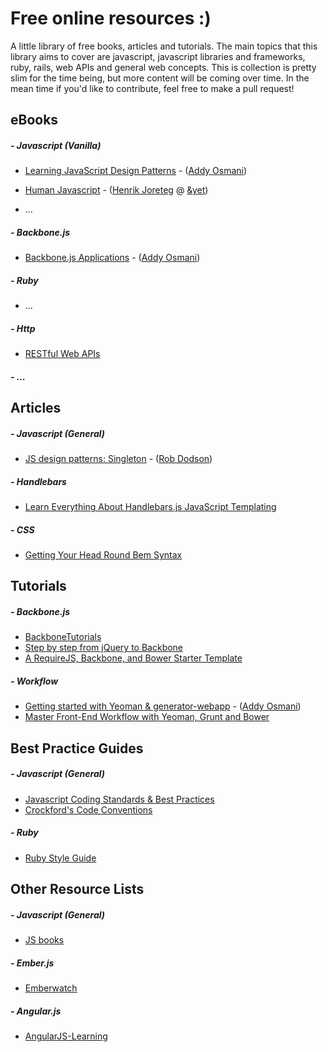 Free online resources :)
=========

A little library of free books, articles and tutorials.
The main topics that this library aims to cover are javascript, javascript libraries and frameworks, ruby, rails, web APIs and general web concepts.
This is collection is pretty slim for the time being, but more content will be coming over time. In the mean time if you'd like to contribute, feel free to make a pull request!


eBooks
----
##### - Javascript (Vanilla)
* [Learning JavaScript Design Patterns] - ([Addy Osmani])
* [Human Javascript] - ([Henrik Joreteg] @ [&yet])

* ...

##### - Backbone.js
* [Backbone.js Applications] - ([Addy Osmani])

##### - Ruby
* ...

##### - Http
* [RESTful Web APIs]

##### - ...

Articles
----
##### - Javascript (General)
* [JS design patterns: Singleton] - ([Rob Dodson])

##### - Handlebars
* [Learn Everything About Handlebars.js JavaScript Templating]

##### - CSS
* [Getting Your Head Round Bem Syntax]

Tutorials
----
##### - Backbone.js
* [BackboneTutorials]
* [Step by step from jQuery to Backbone]
* [A RequireJS, Backbone, and Bower Starter Template]

##### - Workflow
* [Getting started with Yeoman & generator-webapp] - ([Addy Osmani])
* [Master Front-End Workflow with Yeoman, Grunt and Bower]

Best Practice Guides
----
##### - Javascript (General)
* [Javascript Coding Standards & Best Practices]
* [Crockford's Code Conventions]

##### - Ruby
* [Ruby Style Guide]

Other Resource Lists
----
##### - Javascript (General)
* [JS books]

##### - Ember.js
* [Emberwatch] 

##### - Angular.js
* [AngularJS-Learning]

[Learning JavaScript Design Patterns]:http://addyosmani.com/resources/essentialjsdesignpatterns/book/
[Addy Osmani]:http://addyosmani.com/
[Human Javascript]:http://read.humanjavascript.com/
[Henrik Joreteg]:https://twitter.com/henrikjoreteg
[&yet]:http://andyet.com

[Backbone.js Applications]:http://addyosmani.github.io/backbone-fundamentals/

[RESTful Web APIs]:http://it-ebooks.info/read/3060/

[JS design patterns: Singleton]:http://robdodson.me/blog/2012/08/08/javascript-design-patterns-singleton/
[Rob Dodson]:http://robdodson.me/
[Learn Everything About Handlebars.js JavaScript Templating]:http://javascriptissexy.com/handlebars-js-tutorial-learn-everything-about-handlebars-js-javascript-templating/
[Getting Your Head Round Bem Syntax]:http://csswizardry.com/2013/01/mindbemding-getting-your-head-round-bem-syntax/

[BackboneTutorials]:http://backbonetutorials.com/
[Step by step from jQuery to Backbone]:https://github.com/kjbekkelund/writings/blob/master/published/understanding-backbone.md

[A RequireJS, Backbone, and Bower Starter Template]:https://www.youtube.com/watch?v=USk1ie30z5k

[Getting started with Yeoman & generator-webapp]:https://www.youtube.com/watch?v=zBt2g9ekiug
[Master Front-End Workflow with Yeoman, Grunt and Bower]:https://www.youtube.com/watch?v=gKiaLSJW5xI

[Javascript Coding Standards & Best Practices]:https://github.com/stevekwan/best-practices/blob/master/javascript/best-practices.md
[Crockford's Code Conventions]:http://javascript.crockford.com/code.html

[Ruby Style Guide]:https://github.com/bbatsov/ruby-style-guide

[JS books]:http://jsbooks.revolunet.com/

[Emberwatch]: http://emberwatch.com/
[AngularJS-Learning]:https://github.com/jmcunningham/AngularJS-Learning